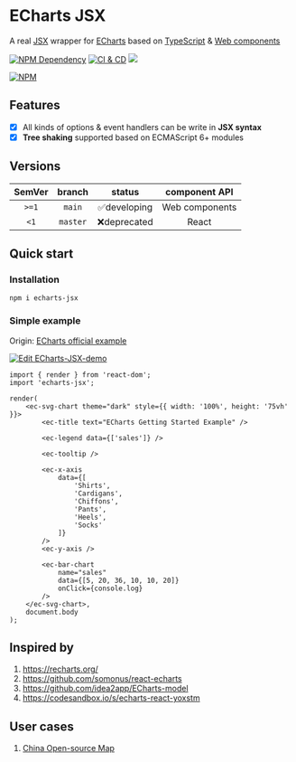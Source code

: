 # ECharts JSX

A real [JSX][1] wrapper for [ECharts][2] based on [TypeScript][3] & [Web components][4]

[![NPM Dependency](https://img.shields.io/librariesio/github/idea2app/ECharts-JSX.svg)][5]
[![CI & CD](https://github.com/idea2app/ECharts-JSX/actions/workflows/main.yml/badge.svg)][6]
[![](https://raw.githubusercontent.com/sindresorhus/awesome/main/media/mentioned-badge.svg)][7]

[![NPM](https://nodei.co/npm/echarts-jsx.png?downloads=true&downloadRank=true&stars=true)][8]

## Features

-   [x] All kinds of options & event handlers can be write in **JSX syntax**
-   [x] **Tree shaking** supported based on ECMAScript 6+ modules

## Versions

| SemVer |  branch  |    status    | component API  |
| :----: | :------: | :----------: | :------------: |
| `>=1`  |  `main`  | ✅developing | Web components |
|  `<1`  | `master` | ❌deprecated |     React      |

## Quick start

### Installation

```shell
npm i echarts-jsx
```

### Simple example

Origin: [ECharts official example][9]

[![Edit ECharts-JSX-demo](https://codesandbox.io/static/img/play-codesandbox.svg)][10]

```tsx
import { render } from 'react-dom';
import 'echarts-jsx';

render(
    <ec-svg-chart theme="dark" style={{ width: '100%', height: '75vh' }}>
        <ec-title text="ECharts Getting Started Example" />

        <ec-legend data={['sales']} />

        <ec-tooltip />

        <ec-x-axis
            data={[
                'Shirts',
                'Cardigans',
                'Chiffons',
                'Pants',
                'Heels',
                'Socks'
            ]}
        />
        <ec-y-axis />

        <ec-bar-chart
            name="sales"
            data={[5, 20, 36, 10, 10, 20]}
            onClick={console.log}
        />
    </ec-svg-chart>,
    document.body
);
```

## Inspired by

1. https://recharts.org/
2. https://github.com/somonus/react-echarts
3. https://github.com/idea2app/ECharts-model
4. https://codesandbox.io/s/echarts-react-yoxstm

## User cases

1. [China Open-source Map](https://kaiyuanshe.cn/organization/)

[1]: https://facebook.github.io/jsx/
[2]: https://echarts.apache.org/
[3]: https://www.typescriptlang.org/
[4]: https://www.webcomponents.org/
[5]: https://libraries.io/npm/echarts-jsx
[6]: https://github.com/idea2app/ECharts-JSX/actions/workflows/main.yml
[7]: https://github.com/ecomfe/awesome-echarts
[8]: https://nodei.co/npm/echarts-jsx/
[9]: https://echarts.apache.org/handbook/en/get-started/
[10]: https://codesandbox.io/p/devbox/5lknyg?migrateFrom=bouwsf&embed=1&file=%2Fsrc%2Fbar.tsx&showConsole=true
